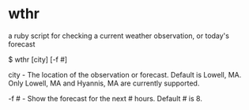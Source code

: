 wthr
====

a ruby script for checking a current weather observation,
or today's forecast

$ wthr [city] [-f #]

  city - The location of the observation or forecast. Default is Lowell, MA.
         Only Lowell, MA and Hyannis, MA are currently supported.

  -f # - Show the forecast for the next # hours. Default # is 8.
